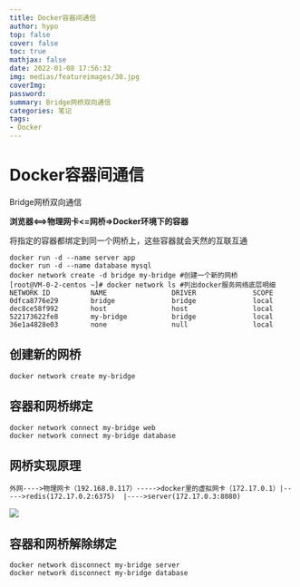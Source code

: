 ```yaml
---
title: Docker容器间通信
author: hypo
top: false
cover: false
toc: true
mathjax: false
date: 2022-01-08 17:56:32
img: medias/featureimages/30.jpg
coverImg:
password:
summary: Bridge网桥双向通信
categories: 笔记
tags:
- Docker
---
```

# Docker容器间通信

Bridge网桥双向通信

**浏览器<==>物理网卡<=网桥=>Docker环境下的容器**


将指定的容器都绑定到同一个网桥上，这些容器就会天然的互联互通

```
docker run -d --name server app
docker run -d --name database mysql
docker network create -d bridge my-bridge #创建一个新的网桥
[root@VM-0-2-centos ~]# docker network ls #列出docker服务网络底层明细
NETWORK ID          NAME                DRIVER              SCOPE
0dfca8776e29        bridge              bridge              local
dec8ce58f992        host                host                local
522173622fe8        my-bridge           bridge              local
36e1a4828e03        none                null                local
```

## 创建新的网桥

```
docker network create my-bridge
```



## 容器和网桥绑定

```
docker network connect my-bridge web
docker network connect my-bridge database
```

## 网桥实现原理

```
外网---->物理网卡（192.168.0.117）----->docker里的虚拟网卡（172.17.0.1）|----->redis(172.17.0.2:6375)  |---->server(172.17.0.3:8080)  
```



![](https://hypo-pictrue-1308430808.cos.ap-shanghai.myqcloud.com/hypo.ltd-%E6%96%87%E4%BB%B6%E8%AE%BF%E9%97%AE%E5%AD%98%E5%82%A8/%E7%BD%91%E6%A1%A5.png)



## 容器和网桥解除绑定

```
docker network disconnect my-bridge server
docker network disconnect my-bridge database
```


